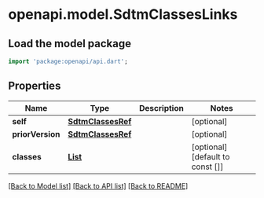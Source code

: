 # openapi.model.SdtmClassesLinks

## Load the model package
```dart
import 'package:openapi/api.dart';
```

## Properties
Name | Type | Description | Notes
------------ | ------------- | ------------- | -------------
**self** | [**SdtmClassesRef**](SdtmClassesRef.md) |  | [optional] 
**priorVersion** | [**SdtmClassesRef**](SdtmClassesRef.md) |  | [optional] 
**classes** | [**List<SdtmClassRefElement>**](SdtmClassRefElement.md) |  | [optional] [default to const []]

[[Back to Model list]](../README.md#documentation-for-models) [[Back to API list]](../README.md#documentation-for-api-endpoints) [[Back to README]](../README.md)


